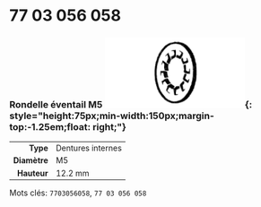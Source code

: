 # 77 03 056 058

### Rondelle éventail M5 ![](../assets/images/parts/fan_washer_int.png){: style="height:75px;min-width:150px;margin-top:-1.25em;float: right;"}

|   |   |
|---:|---|
**Type** | Dentures internes
**Diamètre** | M5
**Hauteur** |12.2 mm

Mots clés: `7703056058`, `77 03 056 058`
